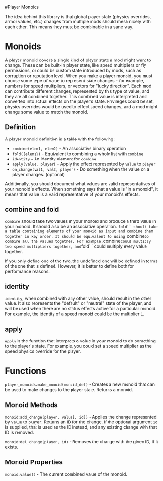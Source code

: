 #Player Monoids

The idea behind this library is that global player state (physics overrides,
armor values, etc.) changes from multiple mods should mesh nicely with each
other. This means they must be combinable in a sane way.

Monoids
=======
A player monoid covers a single kind of player state a mod might want to change.
These can be built-in player state, like speed multipliers or fly permissions,
or could be custom state introduced by mods, such as corruption or reputation
level. When you make a player monoid, you must choose some type of value to
represent state changes - for example, numbers for speed multipliers, or vectors
for "lucky direction". Each mod can contribute different changes, represented
by this type of value, and they are all combined together. This combined value
is interpreted and converted into actual effects on the player's state.
Privileges could be set, physics overrides would be used to effect speed
changes, and a mod might change some value to match the monoid.

Definition
----------
A player monoid definition is a table with the following:

  * ```combine(elem1, elem2)``` - An associative binary operation
  * ```fold({elems})``` - Equivalent to combining a whole list with ```combine```
  * ```identity``` - An identity element for ```combine```
  * ```apply(value, player)``` - Apply the effect represented by ```value``` to
  ```player```
  * ```on_change(val1, val2, player)``` - Do something when the value on a
  player changes. (optional)

Additionally, you should document what values are valid representatives of
your monoid's effects. When something says that a value is "in a monoid", it
means that value is a valid representative of your monoid's effects.

combine and fold
----------------
```combine``` should take two values in your monoid and produce a third value in
your monoid. It should also be an associative operation. ```fold`` should take a
table containing elements of your monoid as input and combine them together in
key order. It should be equivalent to using ```combine``` to combine all the
values together. For example, ```combine``` could multiply two speed multipliers
together, and ```fold``` could multiply every value together.

If you only define one of the two, the undefined one will be defined in terms of
the one that is defined. However, it is better to define both for performance
reasons.

identity
--------
```identity```, when combined with any other value, should result in the other
value. It also represents the "default" or "neutral" state of the player, and
will be used when there are no status effects active for a particular monoid.
For example, the identity of a speed monoid could be the multiplier ```1```.

apply
-----
```apply``` is the function that interprets a value in your monoid to do
something to the player's state. For example, you could set a speed multiplier
as the speed physics override for the player.

Functions
=========
```player_monoids.make_monoid(monoid_def)``` - Creates a new monoid that can be
used to make changes to the player state. Returns a monoid.

Monoid Methods
--------------
```monoid:add_change(player, value[, id])``` - Applies the change represented by
```value``` to ```player```. Returns an ID for the change. If the optional
argument ```id``` is supplied, that is used as the ID instead, and any existing
change with that ID is removed.

```monoid:del_change(player, id)``` - Removes the change with the given ID, if
it exists.

Monoid Properties
-----------------
```monoid.value()``` - The current combined value of the monoid.